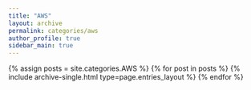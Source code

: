 ```yaml
---
title: "AWS"
layout: archive
permalink: categories/aws
author_profile: true
sidebar_main: true
---
```



{% assign posts = site.categories.AWS %}
{% for post in posts %} {% include archive-single.html type=page.entries_layout %} {% endfor %}